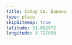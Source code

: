 ```yaml
---
title: Собор Св. Бавона
type: place
skipSitemap: true
latitude: 51.052972
longitude: 3.727058
---
```

